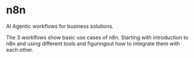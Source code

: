 # n8n

AI Agentic workflows for business solutions.

The 3 worklfows show basic use cases of n8n. Starting with introduction to n8n and using different tools and figuringout how to integrate them with each other. 

